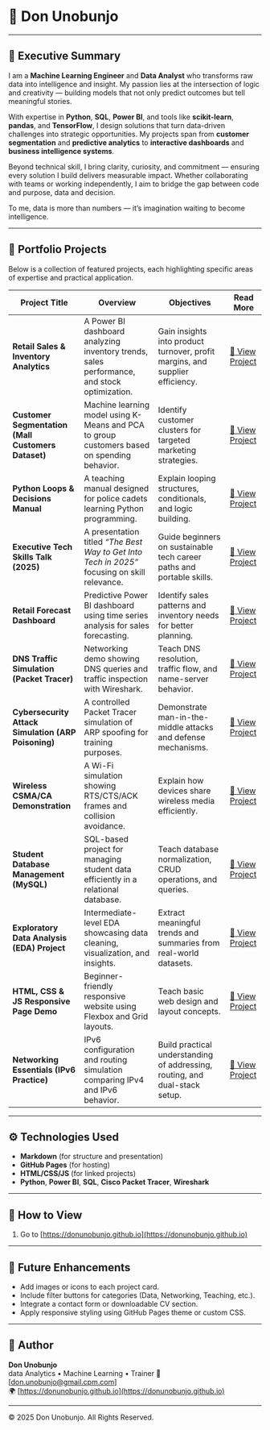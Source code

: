 # 👋 **Don Unobunjo**

---

## 🧭 Executive Summary

I am a **Machine Learning Engineer** and **Data Analyst** who transforms raw data into intelligence and insight. My passion lies at the intersection of logic and creativity — building models that not only predict outcomes but tell meaningful stories.

With expertise in **Python**, **SQL**, **Power BI**, and tools like **scikit-learn**, **pandas**, and **TensorFlow**, I design solutions that turn data-driven challenges into strategic opportunities. My projects span from **customer segmentation** and **predictive analytics** to **interactive dashboards** and **business intelligence systems**.

Beyond technical skill, I bring clarity, curiosity, and commitment — ensuring every solution I build delivers measurable impact. Whether collaborating with teams or working independently, I aim to bridge the gap between code and purpose, data and decision.

To me, data is more than numbers — it’s imagination waiting to become intelligence.

---

## 💼 Portfolio Projects

Below is a collection of featured projects, each highlighting specific areas of expertise and practical application.

| **Project Title** | **Overview** | **Objectives** | **Read More** |
|-------------------|---------------|----------------|----------------|
| **Retail Sales & Inventory Analytics** | A Power BI dashboard analyzing inventory trends, sales performance, and stock optimization. | Gain insights into product turnover, profit margins, and supplier efficiency. | [🔗 View Project](#) |
| **Customer Segmentation (Mall Customers Dataset)** | Machine learning model using K-Means and PCA to group customers based on spending behavior. | Identify customer clusters for targeted marketing strategies. | [🔗 View Project](#) |
| **Python Loops & Decisions Manual** | A teaching manual designed for police cadets learning Python programming. | Explain looping structures, conditionals, and logic building. | [🔗 View Project](#) |
| **Executive Tech Skills Talk (2025)** | A presentation titled *“The Best Way to Get Into Tech in 2025”* focusing on skill relevance. | Guide beginners on sustainable tech career paths and portable skills. | [🔗 View Project](#) |
| **Retail Forecast Dashboard** | Predictive Power BI dashboard using time series analysis for sales forecasting. | Identify sales patterns and inventory needs for better planning. | [🔗 View Project](#) |
| **DNS Traffic Simulation (Packet Tracer)** | Networking demo showing DNS queries and traffic inspection with Wireshark. | Teach DNS resolution, traffic flow, and name-server behavior. | [🔗 View Project](#) |
| **Cybersecurity Attack Simulation (ARP Poisoning)** | A controlled Packet Tracer simulation of ARP spoofing for training purposes. | Demonstrate man-in-the-middle attacks and defense mechanisms. | [🔗 View Project](#) |
| **Wireless CSMA/CA Demonstration** | A Wi-Fi simulation showing RTS/CTS/ACK frames and collision avoidance. | Explain how devices share wireless media efficiently. | [🔗 View Project](#) |
| **Student Database Management (MySQL)** | SQL-based project for managing student data efficiently in a relational database. | Teach database normalization, CRUD operations, and queries. | [🔗 View Project](#) |
| **Exploratory Data Analysis (EDA) Project** | Intermediate-level EDA showcasing data cleaning, visualization, and insights. | Extract meaningful trends and summaries from real-world datasets. | [🔗 View Project](#) |
| **HTML, CSS & JS Responsive Page Demo** | Beginner-friendly responsive website using Flexbox and Grid layouts. | Teach basic web design and layout concepts. | [🔗 View Project](#) |
| **Networking Essentials (IPv6 Practice)** | IPv6 configuration and routing simulation comparing IPv4 and IPv6 behavior. | Build practical understanding of addressing, routing, and dual-stack setup. | [🔗 View Project](#) |

---

## ⚙️ Technologies Used
- **Markdown** (for structure and presentation)  
- **GitHub Pages** (for hosting)  
- **HTML/CSS/JS** (for linked projects)  
- **Python**, **Power BI**, **SQL**, **Cisco Packet Tracer**, **Wireshark**

---

## 🚀 How to View
1. Go to [https://donunobunjo.github.io](https://donunobunjo.github.io)  


---

## 🧩 Future Enhancements
- Add images or icons to each project card.  
- Include filter buttons for categories (Data, Networking, Teaching, etc.).  
- Integrate a contact form or downloadable CV section.  
- Apply responsive styling using GitHub Pages theme or custom CSS.

---

## 👤 Author
**Don Unobunjo**  
data Analytics • Machine Learning • Trainer
📧 [don.unobunjo@gmail.cpm.com]  
🌍 [https://donunobunjo.github.io](https://donunobunjo.github.io)

---

© 2025 Don Unobunjo. All Rights Reserved.
